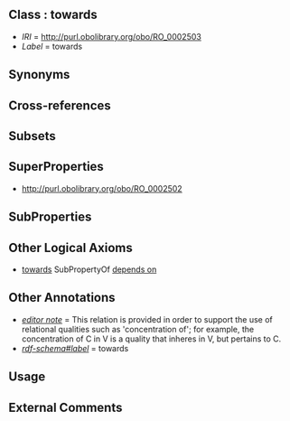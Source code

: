 
## Class : towards

 * *IRI* = http://purl.obolibrary.org/obo/RO_0002503
 * *Label* = towards

## Synonyms


## Cross-references


## Subsets


## SuperProperties

 * <http://purl.obolibrary.org/obo/RO_0002502>

## SubProperties


## Other Logical Axioms

 * [towards](../../RO/03/RO_0002503.md) SubPropertyOf [depends on](../../RO/02/RO_0002502.md)

## Other Annotations

 * *[editor note](../../IAO/16/IAO_0000116.md)* = This relation is provided in order to support the use of relational qualities such as 'concentration of'; for example, the concentration of C in V is a quality that inheres in V, but pertains to C.
 * *[rdf-schema#label](../../el/rdf-schema#label.md)* = towards

## Usage


## External Comments

